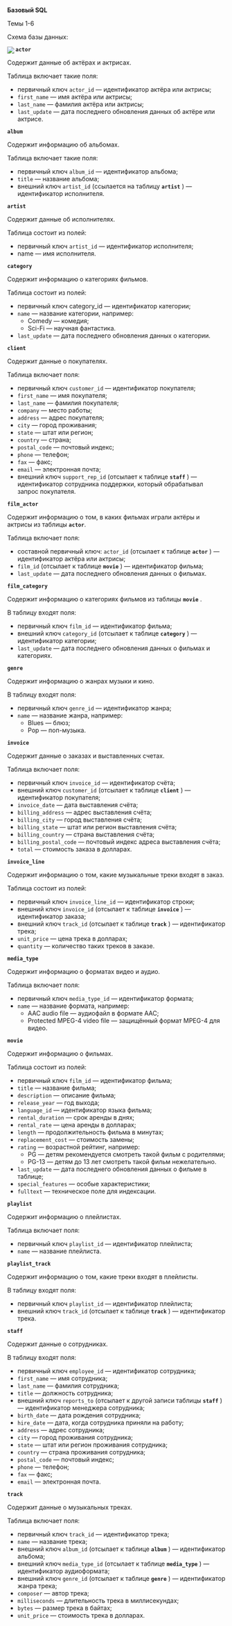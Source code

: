 **Базовый SQL**

Темы 1-6 

Схема базы данных:

<img src='https://github.com/oxytwtr/DS_Yandex_Practicum/raw/main/18%20-%20SQL%20EXER/BasicSQL_database_scheme.png' align="left">

**`actor`**

Содержит данные об актёрах и актрисах.

Таблица включает такие поля:

- первичный ключ `actor_id` — идентификатор актёра или актрисы;
- `first_name` — имя актёра или актрисы;
- `last_name` — фамилия актёра или актрисы;
- `last_update` — дата последнего обновления данных об актёре или актрисе.

**`album`**

Содержит информацию об альбомах.

Таблица включает такие поля:

- первичный ключ `album_id` — идентификатор альбома;
- `title` — название альбома;
- внешний ключ `artist_id` (ссылается на таблицу **`artist`** ) — идентификатор исполнителя.

**`artist`**

Содержит данные об исполнителях.

Таблица состоит из полей:

- первичный ключ `artist_id` — идентификатор исполнителя;
- name — имя исполнителя.

**`category`**

Содержит информацию о категориях фильмов.

Таблица состоит из полей:

- первичный ключ category_id — идентификатор категории;
- `name` — название категории, например:
  - Comedy — комедия;
  - Sci-Fi — научная фантастика.
- `last_update` — дата последнего обновления данных о категории.

**`client`**

Содержит данные о покупателях.

Таблица включает поля:

- первичный ключ `customer_id` — идентификатор покупателя;
- `first_name` — имя покупателя;
- `last_name` — фамилия покупателя;
- `company` — место работы;
- `address` — адрес покупателя;
- `city` — город проживания;
- `state` — штат или регион;
- `country` — страна;
- `postal_code` — почтовый индекс;
- `phone` — телефон;
- `fax` — факс;
- `email` — электронная почта;
- внешний ключ `support_rep_id` (отсылает к таблице **`staff`** ) — идентификатор сотрудника поддержки, который обрабатывал запрос покупателя.

**`film_actor`**

Содержит информацию о том, в каких фильмах играли актёры и актрисы из таблицы **`actor`**.

Таблица включает поля:

- составной первичный ключ: `actor_id` (отсылает к таблице **`actor`** ) — идентификатор актёра или актрисы;
- `film_id` (отсылает к таблице **`movie`** ) — идентификатор фильма;
- `last_update` — дата последнего обновления данных о фильмах.

**`film_category`**

Содержит информацию о категориях фильмов из таблицы **`movie`** .

В таблицу входят поля:

- первичный ключ `film_id` — идентификатор фильма;
- внешний ключ `category_id` (отсылает к таблице **`category`** ) — идентификатор категории;
- `last_update` — дата последнего обновления данных о фильмах и категориях.

**`genre`**

Содержит информацию о жанрах музыки и кино.

В таблицу входят поля:

- первичный ключ `genre_id` — идентификатор жанра;
- `name` — название жанра, например:
  - Blues — блюз;
  - Pop — поп-музыка.

**`invoice`**

Содержит данные о заказах и выставленных счетах.

Таблица включает поля:

- первичный ключ `invoice_id` — идентификатор счёта;
- внешний ключ `customer_id` (отсылает к таблице **`client`** ) — идентификатор покупателя;
- `invoice_date` — дата выставления счёта;
- `billing_address` — адрес выставления счёта;
- `billing_city` — город выставления счёта;
- `billing_state` — штат или регион выставления счёта;
- `billing_country` — страна выставления счёта;
- `billing_postal_code` — почтовый индекс адреса выставления счёта;
- `total` — стоимость заказа в долларах.

**`invoice_line`**

Содержит информацию о том, какие музыкальные треки входят в заказ.

Таблица состоит из полей:

- первичный ключ `invoice_line_id` — идентификатор строки;
- внешний ключ `invoice_id` (отсылает к таблице **`invoice`** ) — идентификатор заказа;
- внешний ключ `track_id` (отсылает к таблице **`track`** ) — идентификатор трека;
- `unit_price` — цена трека в долларах;
- `quantity` — количество таких треков в заказе.

**`media_type`**

Содержит информацию о форматах видео и аудио.

Таблица включает поля:

- первичный ключ `media_type_id` — идентификатор формата;
- `name` — название формата, например:
  - AAC audio file — аудиофайл в формате AAC;
  - Protected MPEG-4 video file — защищённый формат MPEG-4 для видео.

**`movie`**

Содержит информацию о фильмах.

Таблица состоит из полей:

- первичный ключ `film_id` — идентификатор фильма;
- `title` — название фильма;
- `description` — описание фильма;
- `release_year` — год выхода;
- `language_id` — идентификатор языка фильма;
- `rental_duration` — срок аренды в днях;
- `rental_rate` — цена аренды в долларах;
- `length` — продолжительность фильма в минутах;
- `replacement_cost` — стоимость замены;
- `rating` — возрастной рейтинг, например:
  - PG — детям рекомендуется смотреть такой фильм с родителями;
  - PG-13 — детям до 13 лет смотреть такой фильм нежелательно.
- `last_update` — дата последнего обновления данных о фильме в таблице;
- `special_features` — особые характеристики;
- `fulltext` — техническое поле для индексации.

**`playlist`**

Содержит информацию о плейлистах.

Таблица включает поля:

- первичный ключ `playlist_id` — идентификатор плейлиста;
- `name` — название плейлиста.

**`playlist_track`**

Содержит информацию о том, какие треки входят в плейлисты.

В таблицу входят поля:

- первичный ключ `playlist_id` — идентификатор плейлиста;
- внешний ключ `track_id` (отсылает к таблице **`track`** ) — идентификатор трека.

**`staff`**

Содержит данные о сотрудниках.

В таблицу входят поля:

- первичный ключ `employee_id` — идентификатор сотрудника;
- `first_name` — имя сотрудника;
- `last_name` — фамилия сотрудника;
- `title` — должность сотрудника;
- внешний ключ `reports_to` (отсылает к другой записи таблицы **`staff`** ) — идентификатор менеджера сотрудника;
- `birth_date` — дата рождения сотрудника;
- `hire_date` — дата, когда сотрудника приняли на работу;
- `address` — адрес сотрудника;
- `city` — город проживания сотрудника;
- `state` — штат или регион проживания сотрудника;
- `country` — страна проживания сотрудника;
- `postal_code` — почтовый индекс;
- `phone` — телефон;
- `fax` — факс;
- `email` — электронная почта.

**`track`**

Содержит данные о музыкальных треках.

Таблица включает поля:

- первичный ключ `track_id` — идентификатор трека;
- `name` — название трека;
- внешний ключ `album_id` (отсылает к таблице **`album`** ) — идентификатор альбома;
- внешний ключ `media_type_id` (отсылает к таблице **`media_type`** ) — идентификатор аудиоформата;
- внешний ключ `genre_id` (отсылает к таблице **`genre`** ) — идентификатор жанра трека;
- `composer` — автор трека;
- `milliseconds` — длительность трека в миллисекундах;
- `bytes` — размер трека в байтах;
- `unit_price` — стоимость трека в долларах.